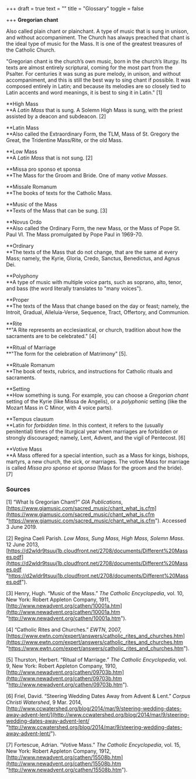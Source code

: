 +++
draft = true
text = ""
title = "Glossary"
toggle = false

+++
**Gregorian chant**

Also called plain chant or plainchant. A type of music that is sung in unison, and without accompaniment. The Church has always preached that chant is the ideal type of music for the Mass. It is one of the greatest treasures of the Catholic Church.

"Gregorian chant is the church’s own music, born in the church’s liturgy. Its texts are almost entirely scriptural, coming for the most part from the Psalter. For centuries it was sung as pure melody, in unison, and without accompaniment, and this is still the best way to sing chant if possible. It was composed entirely in Latin; and because its melodies are so closely tied to Latin accents and word meanings, it is best to sing it in Latin." \[1\]

**High Mass  
**A _Latin Mass_ that is sung. A Solemn High Mass is sung, with the priest assisted by a deacon and subdeacon. \[2\]

**Latin Mass  
**Also called the Extraordinary Form, the TLM, Mass of St. Gregory the Great, the Tridentine Mass/Rite, or the old Mass.

**Low Mass  
**A _Latin Mass_ that is not sung. \[2\]

**Missa pro sponso et sponsa  
**The Mass for the Groom and Bride. One of many _votive Masses_.

**Missale Romanum  
**The books of texts for the Catholic Mass.

**Music of the Mass  
**Texts of the Mass that can be sung. \[3\]

**Novus Ordo  
**Also called the Ordinary Form, the new Mass, or the Mass of Pope St. Paul VI. The Mass promulgated by Pope Paul in 1969-70.

**Ordinary  
**The texts of the Mass that do not change, that are the same at every Mass; namely, the Kyrie, Gloria, Credo, Sanctus, Benedictus, and Agnus Dei.

**Polyphony  
**A type of music with multiple voice parts, such as soprano, alto, tenor, and bass (the word literally translates to "many voices").

**Proper  
**The texts of the Mass that change based on the day or feast; namely, the Introit, Gradual, Alleluia-Verse, Sequence, Tract, Offertory, and Communion.

**Rite  
**"A Rite represents an ecclesiastical, or church, tradition about how the sacraments are to be celebrated." \[4\]

**Ritual of Marriage  
**"The form for the celebration of Matrimony" \[5\].

**Rituale Romanum  
**The book of texts, rubrics, and instructions for Catholic rituals and sacraments.

**Setting  
**How something is sung. For example, you can choose a _Gregorian chant_ setting of the Kyrie (like Missa de Angelis), or a _polyphonic_ setting (like the Mozart Mass in C Minor, with 4 voice parts).

**Tempus clausum  
**Latin for _forbidden time_. In this context, it refers to the (usually penitential) times of the liturgical year when marriages are forbidden or strongly discouraged; namely, Lent, Advent, and the vigil of Pentecost. \[6\]

**Votive Mass  
**A Mass offered for a special intention, such as a Mass for kings, bishops, martyrs, a new church, the sick, or marriages. The votive Mass for marriage is called _Missa pro sponso et sponsa_ (Mass for the groom and the bride). \[7\]

### Sources

\[1\] “What Is Gregorian Chant?” _GIA Publications_, [https://www.giamusic.com/sacred_music/chant_what_is.cfm](https://www.giamusic.com/sacred_music/chant_what_is.cfm "https://www.giamusic.com/sacred_music/chant_what_is.cfm"). Accessed 3 June 2019.

\[2\] Regina Caeli Parish. _Low Mass, Sung Mass, High Mass, Solemn Mass_. 12 June 2013, [https://d2wldr9tsuuj1b.cloudfront.net/2708/documents/Different%20Masses.pdf](https://d2wldr9tsuuj1b.cloudfront.net/2708/documents/Different%20Masses.pdf "https://d2wldr9tsuuj1b.cloudfront.net/2708/documents/Different%20Masses.pdf").

\[3\] Henry, Hugh. “Music of the Mass.” _The Catholic Encyclopedia_, vol. 10, New York: Robert Appleton Company, 1911, [http://www.newadvent.org/cathen/10001a.htm](http://www.newadvent.org/cathen/10001a.htm "http://www.newadvent.org/cathen/10001a.htm").

\[4\] “Catholic Rites and Churches.” _EWTN_, 2007, [https://www.ewtn.com/expert/answers/catholic_rites_and_churches.htm](https://www.ewtn.com/expert/answers/catholic_rites_and_churches.htm "https://www.ewtn.com/expert/answers/catholic_rites_and_churches.htm").

\[5\] Thurston, Herbert. “Ritual of Marriage.” _The Catholic Encyclopedia_, vol. 9, New York: Robert Appleton Company, 1910, [http://www.newadvent.org/cathen/09703b.htm](http://www.newadvent.org/cathen/09703b.htm "http://www.newadvent.org/cathen/09703b.htm").

\[6\] Friel, David. “Steering Wedding Dates Away from Advent & Lent.” _Corpus Christi Watershed_, 9 Mar. 2014, [http://www.ccwatershed.org/blog/2014/mar/9/steering-wedding-dates-away-advent-lent/](http://www.ccwatershed.org/blog/2014/mar/9/steering-wedding-dates-away-advent-lent/ "http://www.ccwatershed.org/blog/2014/mar/9/steering-wedding-dates-away-advent-lent/").

\[7\] Fortescue, Adrian. “Votive Mass.” _The Catholic Encyclopedia_, vol. 15, New York: Robert Appleton Company, 1912, [http://www.newadvent.org/cathen/15508b.htm](http://www.newadvent.org/cathen/15508b.htm "http://www.newadvent.org/cathen/15508b.htm").